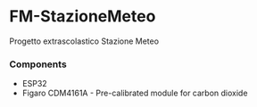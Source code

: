# FM-StazioneMeteo
 Progetto extrascolastico Stazione Meteo 


### Components
- ESP32
- Figaro CDM4161A - Pre-calibrated module for carbon dioxide 
